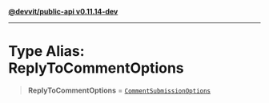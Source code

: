 [**@devvit/public-api v0.11.14-dev**](../../README.md)

---

# Type Alias: ReplyToCommentOptions

> **ReplyToCommentOptions** = [`CommentSubmissionOptions`](CommentSubmissionOptions.md)

